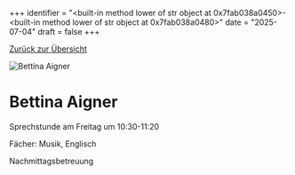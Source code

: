 
+++
identifier = "<built-in method lower of str object at 0x7fab038a0450>-<built-in method lower of str object at 0x7fab038a0480>"
date = "2025-07-04"
draft = false
+++

 [Zurück zur Übersicht](/schule/lehrpersonal/)

<div class="row">
<div class="column">
<img src="/images/personal/Aigner.jpg" alt="Bettina Aigner"> 
</div>
<div class="column">

#  Bettina Aigner 

Sprechstunde am Freitag um 10:30-11:20

Fächer: Musik,  Englisch













Nachmittagsbetreuung

</div>
</div> 

